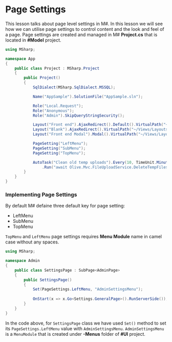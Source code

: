 # Page Settings

This lesson talks about page level settings in M#. In this lesson we will see how we can utilise page settings to control content and the look and feel of a page. Page settings are created and managed in M# **Project.cs** that is located in **#Model** project.

```C#
using MSharp;

namespace App
{
    public class Project : MSharp.Project
    {
        public Project()
        {
			SqlDialect(MSharp.SqlDialect.MSSQL);

            Name("AppSample").SolutionFile("AppSample.sln");

            Role("Local.Request");
            Role("Anonymous");
            Role("Admin").SkipQueryStringSecurity();

            Layout("Front end").AjaxRedirect().Default().VirtualPath("~/Views/Layouts/FrontEnd.cshtml");
            Layout("Blank").AjaxRedirect().VirtualPath("~/Views/Layouts/Blank.cshtml");
            Layout("Front end Modal").Modal().VirtualPath("~/Views/Layouts/FrontEnd.Modal.cshtml");

            PageSetting("LeftMenu");
            PageSetting("SubMenu");
            PageSetting("TopMenu");

            AutoTask("Clean old temp uploads").Every(10, TimeUnit.Minute)
                .Run("await Olive.Mvc.FileUploadService.DeleteTempFiles(olderThan: 1.Hours());");
        }
    }
}
```

### Implementing Page Settings

By default M# defaine three default key for page setting:
- LeftMenu
- SubMenu
- TopMenu

`TopMenu` and `LeftMenu` page settings requires **Menu Module** name in camel case without any spaces.

```C#
using MSharp;

namespace Admin
{
    public class SettingsPage : SubPage<AdminPage>
    {
        public SettingsPage()
        {
            Set(PageSettings.LeftMenu, "AdminSettingsMenu");
            
            OnStart(x => x.Go<Settings.GeneralPage>().RunServerSide());
        }
    }
}
```

In the code above, for `SettingsPage` class we have used `Set()` method to set its `PageSettings.LeftMenu` value with `AdminSettingsMenu`. `AdminSettingsMenu` is a `MenuModule` that is created under **-Menus** folder of **#UI** project.